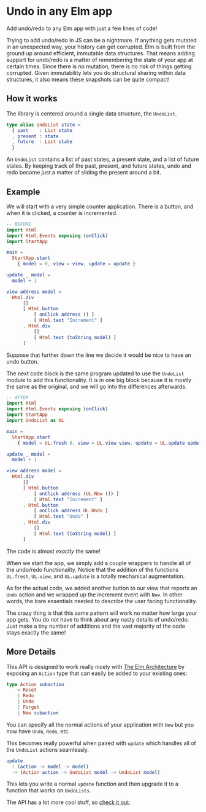 # Undo in any Elm app

Add undo/redo to any Elm app with just a few lines of code!

Trying to add undo/redo in JS can be a nightmare. If anything gets mutated in an unexpected way, your history can get corrupted. Elm is built from the ground up around efficient, immutable data structures. That means adding support for undo/redo is a matter of remembering the state of your app at certain times. Since there is no mutation, there is no risk of things getting corrupted. Given immutability lets you do structural sharing within data structures, it also means these snapshots can be quite compact!


## How it works

The library is centered around a single data structure, the `UndoList`.

```elm
type alias UndoList state =
  { past    : List state
  , present : state
  , future  : List state
  }
```

An `UndoList` contains a list of past states, a present state, and a list of future states. By keeping track of the past, present, and future states, undo and redo become just a matter of sliding the present around a bit.


## Example

We will start with a very simple counter application. There is a button, and when it is clicked, a counter is incremented.

```elm
-- BEFORE
import Html
import Html.Events exposing (onClick)
import StartApp

main =
  StartApp.start
    { model = 0, view = view, update = update }

update _ model =
  model + 1

view address model =
  Html.div
      []
      [ Html.button
          [ onClick address () ]
          [ Html.text "Increment" ]
      , Html.div
          []
          [ Html.text (toString model) ]
      ]
```

Suppose that further down the line we decide it would be nice to have an undo button.

The next code block is the same program updated to use the `UndoList` module to add this functionality. It is in one big block because it is mostly the same as the original, and we will go into the differences afterwards.

```elm
-- AFTER
import Html
import Html.Events exposing (onClick)
import StartApp
import UndoList as UL

main =
  StartApp.start
    { model = UL.fresh 0, view = UL.view view, update = UL.update update }

update _ model =
  model + 1

view address model =
  Html.div
      []
      [ Html.button
          [ onClick address (UL.New ()) ]
          [ Html.text "Increment" ]
      , Html.button
          [ onClick address UL.Undo ]
          [ Html.text "Undo" ]
      , Html.div
          []
          [ Html.text (toString model) ]
      ]
```

The code is almost *exactly* the same!

When we start the app, we simply add a couple wrappers to handle all of the undo/redo functionality. Notice that the addition of the functions `UL.fresh`, `UL.view`, and `UL.update` is a totally mechanical augmentation.

As for the actual code, we added another button to our view that reports an `Undo` action and we wrapped up the increment event with `New`. In other words, the bare essentials needed to describe the user facing functionality.

The crazy thing is that this same pattern will work no matter how large your app gets. You do not have to think about any nasty details of undo/redo. Just make a tiny number of additions and the vast majority of the code stays exactly the same!


## More Details

This API is designed to work really nicely with [The Elm Architecture][arch] by exposing an `Action` type that can easily be added to your existing ones:

[arch]: https://github.com/evancz/elm-architecture-tutorial/

```elm
type Action subaction
    = Reset
    | Redo
    | Undo
    | Forget
    | New subaction
```

You can specify all the normal actions of your application with `New` but you now have `Undo`, `Redo`, etc.

This becomes really powerful when paired with `update` which handles all of the `UndoList` actions seamlessly.

```elm
update
  : (action -> model -> model)
  -> (Action action -> UndoList model -> UndoList model)
```

This lets you write a normal `update` function and then upgrade it to a function that works on `UndoLists`.

The API has a lot more cool stuff, so [check it out][docs].

[docs]: http://package.elm-lang.org/packages/TheSeamau5/elm-undo-redo/latest
